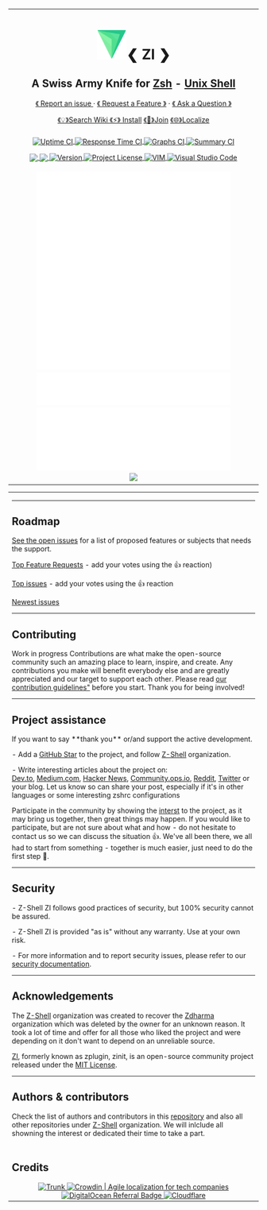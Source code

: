 <div align="justify"><table style="width: 100%; height: auto">
<tr><td align="center">
<h1><a target="_self" href="https://github.com/z-shell/zi">
  <img style="width: 60px; height: 60px" src="https://raw.githubusercontent.com/z-shell/zi/main/docs/images/favicon.svg" 
       alt="❮ ZI ❯ Logo" /></a>❮ ZI ❯</h1><h2> A Swiss Army Knife for <a href="https://zsh.sourceforge.io/">Zsh</a> -
  <a href="https://en.wikipedia.org/wiki/Unix_shell">Unix Shell</a></h2><p>
  <a href="https://github.com/z-shell/zi/issues/new?assignees=&labels=bug+%F0%9F%90%9E&template=01_bug_report.yml&title=bug%3A+">《 Report an issue </a>
        ·
  <a href="https://github.com/z-shell/zi/issues/new?assignees=&labels=feature-request+%F0%9F%92%A1&template=02_feature_request.yml&title=feat%3A+">《 Request a Feature 》</a>
        ·
  <a href="https://github.com/orgs/z-shell/discussions">《 Ask a Question 》</a></p>
  <a href="https://z.digitalclouds.dev/search/">《💡》Search Wiki </a>
  <a href="https://z.digitalclouds.dev/docs/getting_started/installation/">《⚡️》 Install</a>
  <a href="https://github.com/z-shell/community/issues/new?assignees=&labels=%F0%9F%91%A5+member&template=membership.yml&title=team%3A+">《💜》Join</a>
  <a href="https://crowdin.digitalclouds.dev/z-shell/">《🌐》Localize </a></td></tr>
  <tr><td align="center">
    <p><a target="_self" href="https://github.com/z-shell/status/actions?query=workflow%3A%22Uptime+CI%22">
      <img align="center" src="https://github.com/z-shell/status/workflows/Uptime%20CI/badge.svg" alt="Uptime CI"/>
      </a>
      <a target="_self" href="https://github.com/z-shell/status/actions?query=workflow%3A%22Response+Time+CI%22">
        <img
          align="center"
          src="https://github.com/z-shell/status/workflows/Response%20Time%20CI/badge.svg"
          alt="Response Time CI"
        />
      </a>
      <a target="_self" href="https://github.com/z-shell/status/actions?query=workflow%3A%22Graphs+CI%22">
        <img
          align="center"
          src="https://github.com/z-shell/status/workflows/Graphs%20CI/badge.svg"
          alt="Graphs CI"
        />
      </a>
      <a target="_self" href="https://github.com/z-shell/uptime-status/actions?query=workflow%3A%22Summary+CI%22">
        <img
          align="center"
          src="https://github.com/z-shell/status/workflows/Summary%20CI/badge.svg"
          alt="Summary CI"
        />
      </a>
      </p>
    <a
        title="Crowdin"
        target="_self"
        href="https://crowdin.digitalclouds.dev/z-shell"
      >
        <img
          align="center"
          src="https://badges.crowdin.net/e/f108c12713ee8526ac878d5671ad6e29/localized.svg"
        />
      </a>
      <a
        title="Gitter"
        target="_self"
        href="https://gitter.im/z-shell/zi?utm_source=badge&utm_medium=badge&utm_campaign=pr-badge&utm_content=badge"
      >
        <img align="center" src="https://badges.gitter.im/z-shell/zi.svg" />
      </a>
      <a
        title="Releases"
        target="_self"
        href="https://github.com/z-shell/zi/releases"
      >
        <img
          align="center"
          src="https://img.shields.io/github/tag/z-shell/zi.svg"
          alt="Version"
        />
      </a>
      <a
        title="License"
        target="_self"
        href="https://github.com/z-shell/zi/blob/main/LICENSE"
      >
        <img
          align="center"
          src="https://img.shields.io/badge/License-MIT-blue.svg"
          alt="Project License"
        />
      </a>
      <a
        title="VIM"
        target="_self"
        href="https://github.com/z-shell/zi-vim-syntax/"
      >
        <img
          align="center"
          src="https://img.shields.io/badge/--019733?logo=vim"
          alt="VIM"
        />
      </a>
      <a target="_self" href="https://open.vscode.dev/z-shell/zi/">
        <img
          align="center"
          src="https://img.shields.io/badge/--007ACC?logo=visual%20studio%20code&logoColor=ffffff"
          alt="Visual Studio Code"
        />
      </a>
      <p/>
    </td>
  </tr>
  
  <tr>
    <td align="center">
      <img
        align="center"
        style="width: 80%; height: auto"
        src="https://github.com/z-shell/.github/raw/main/metrics/plugin/followup/zi_followup.svg"
      />
      <img
        align="center"
        style="width: 80%; height: auto"
        src="https://raw.githubusercontent.com/z-shell/.github/main/metrics/metrics.svg"
      />
      <img
        align="center"
        style="width: 80%; height: auto"
        src="https://github.com/z-shell/.github/raw/main/metrics/plugin/projects/projects.svg"
      />
    </td>
  </tr>
  <tr>
    <td align="center">
      <a title="ZI WIKI" target="_self" href="https://github.com/z-shell/zw">
        <img
          align="center"
          style="width: 80%; height: auto"
          src="https://github.com/z-shell/.github/raw/main/metrics/plugin/pagespeed/detailed.svg"
        />
      </a>
    </td>
  </tr>
  <tr>
    <td align="center">
      <a title="ZI" target="_self" href="https://twitter.com/zshell_zi">
        <img
          align="center"
          style="width: 80%; height: auto"
          src="https://raw.githubusercontent.com/z-shell/.github/main/metrics/plugin/tweets/tweets.svg"
        />
      </a>
      <a href="https://dev.to/z-shell/">
        <img
          align="center"
          style="width: 80%; height: auto"
          src="https://raw.githubusercontent.com/z-shell/.github/main/metrics/plugin/rss/ops.io.zsh.svg"
        />
      </a>
     <!-- <a href="https://dev.to/tag/zsh/">
        <img
          align="center"
          style="width: 80%; height: auto"
          src="https://raw.githubusercontent.com/z-shell/.github/main/metrics/plugin/rss/dev.tag.zsh.rss.svg"
        />
      </a> -->
    </td>
  </tr>
  <tr>
    <td align="center">
      <a href="https://asciinema.org/a/459358" target="_blank"
        ><img
          style="width: 100%; height: auto"
          src="https://asciinema.org/a/459358.svg"
      /></a>
    </td>
  </tr>
  <table>
    <tr>
      <td align="left">
      <hr />
        <h2>Roadmap</h2>
        <p><a href="https://github.com/z-shell/zi/issues">See the open issues</a> for a list of proposed features or subjects that needs the support. </p>
        <p><a href="https://github.com/z-shell/zi/issues?q=label%3Aenhancement+is%3Aopen+sort%3Areactions-%2B1-desc">Top Feature Requests</a> - add your votes using the 👍 reaction) </p>
        <p><a href="https://github.com/z-shell/zi/issues?q=is%3Aissue+is%3Aopen+label%3Abug+sort%3Areactions-%2B1-desc">Top issues</a> - add your votes using the 👍 reaction </p>
        <p><a href="https://github.com/z-shell/zi/issues?q=is%3Aopen+is%3Aissue+label%3Abug">Newest issues</a>
        <hr />
        <h2 align="left">Contributing</h2>
        <p> Work in progress Contributions are what make the open-source community
        such an amazing place to learn, inspire, and create. Any contributions you
        make will benefit everybody else and are <bold>greatly appreciated</bold> and our
        <bold>target</bold> to support each other. Please read <a href="https://github.com/z-shell/community/blob/main/docs/project/CONTRIBUTING.md">our contribution guidelines"</a> before you start. Thank you for being involved! </p>
        <hr />
        <h2 align="left">Project assistance</h2>
        <p> If you want to say **thank you** or/and support the active development.</p>
        <p> - Add a <a href="https://github.com/z-shell/zi">GitHub Star</a> to the project, and
        follow <a href="https://github.com/z-shell">Z-Shell</a> organization. </p>
        <p> - Write interesting articles about the project on: <br />
        <a href="https://dev.to/">Dev.to</a>, <a href="https://medium.com/">Medium.com</a>, <a href="https://news.ycombinator.com/news">Hacker News</a>, <a href="https://community.ops.io/zsh">Community.ops.io</a>, <a href="https://www.reddit.com/r/zsh/">Reddit</a>, <a href="https://twitter.com/zshell_zi">Twitter</a> or your blog. Let us know so can share your post, especially if it's in other languages or some interesting zshrc configurations </p>
        <p> Participate in the community by showing the <a href="https://github.com/z-shell/community/issues/new?assignees=&labels=%F0%9F%91%A5+member&template=membership.yml&title=team%3A+">interst</a> to the project, as it may bring us together, then great things may happen. If you would like to participate, but are not sure about what and how - do not hesitate to contact us so we can discuss the situation 👍. We've all been there, we all had to start from something - together is much easier, just need to do the first step 🚀. </p>
        <hr />
        <h2 align="left">Security</h2>
        <p> - Z-Shell ZI follows good practices of security, but 100% security cannot be assured.</p>
        <p> - Z-Shell ZI is provided <bold>"as is"</bold> without any <bold>warranty</bold>. Use at your own risk. </p>
        <p> - For more information and to report security issues, please refer to our <a href="https://github.com/z-shell/zi/blob/main/docs/SECURITY.md">security documentation</a>.</p>
        <hr />
        <h2 align="left">Acknowledgements</h2>
        <p> The <a href="https://github.com/z-shell">Z-Shell</a> organization was created to recover the <a href="https://github.com/zdharma">Zdharma</a> organization which was deleted by the owner for an unknown reason. It took a lot of time and offer for all those who liked the project and were depending on it don't want to depend on an unreliable source. </p>
        <p> <a href="https://github.com/z-shell/zi">ZI</a>, formerly known as zplugin, zinit, is an open-source community project released under the <a href="https://github.com/z-shell/zi/blob/main/LICENSE">MIT License</a>.</p>
        <hr />
        <h2 align="left">Authors & contributors</h2>
        <p> Check the list of authors and contributors in this <a href="https://github.com/z-shell/zi/contributors">repository</a> and also all other repositories under <a href="https://github.com/z-shell">Z-Shell</a> organization. We will inlclude all showning the interest or dedicated their time to take a part. </p>
    </td>
  </tr>
  <tr>
    <td align="center">
      <h2 align="left">Credits</h2>
      <a href="https://trunk.io" rel="nofollow">
        <img
          style="width: 140; height: 40px"
          src="https://storage.googleapis.com/digital-space/img/brand/trunk/trunk-white.svg"
          alt="Trunk"
        />
      </a>
      <a
        href="https://crowdin.com/?utm_source=badge&utm_medium=referral&utm_campaign=badge-add-on"
        rel="nofollow"
      >
        <img
          style="width: 140; height: 40px"
          src="https://storage.googleapis.com/digital-space/img/brand/crowdin/localization-at-dark-rounded%402x.png"
          alt="Crowdin | Agile localization for tech companies"
        />
      </a>
      <a
        href="https://www.digitalocean.com/?refcode=090bdb63f800&utm_campaign=Referral_Invite&utm_medium=Referral_Program&utm_source=badge"
        rel="nofollow"
      >
        <img
          style="width: 140; height: 40px"
          src="https://web-platforms.sfo2.digitaloceanspaces.com/WWW/Badge%203.svg"
          alt="DigitalOcean Referral Badge"
        />
      </a>
      <a href="https://cloudflare.com" rel="nofollow">
        <img
          style="width: 140; height: 40px"
          src="https://storage.googleapis.com/digital-space/img/brand/cloudflare/cf-logo-v-rgb.png"
          alt="Cloudflare"
        />
      </a>
    </td>
  </tr>
</table></div>


